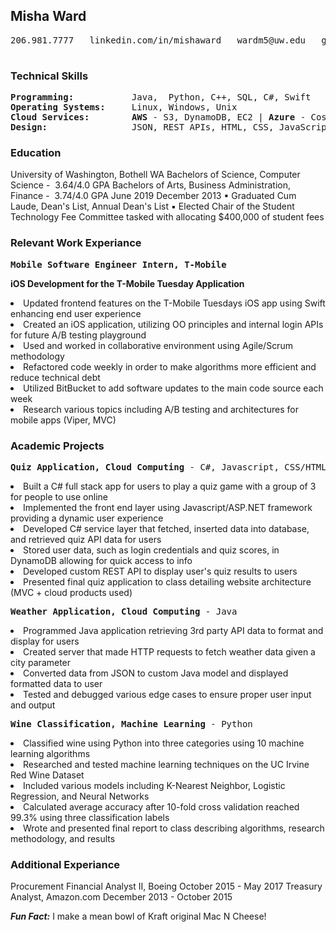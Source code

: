 ## Misha Ward
<pre>
<center>206.981.7777   linkedin.com/in/mishaward   wardm5@uw.edu   github.com/wardm5</center>
</pre>

### Technical Skills
<pre>
<strong>Programming: </strong>          Java,  Python, C++, SQL, C#, Swift
<strong>Operating Systems: </strong>    Linux, Windows, Unix
<strong>Cloud Services: </strong>       <Strong>AWS</Strong> - S3, DynamoDB, EC2 | <Strong>Azure</Strong> - Cosmos DB, Blob Storage Web 
<strong>Design: </strong>               JSON, REST APIs, HTML, CSS, JavaScript
</pre>

### Education
University of Washington, Bothell WA
Bachelors of Science, ​Computer Science ​- ​ 3.64/4.0 GPA
Bachelors of Arts​, ​Business Administration, Finance ​- ​ 3.74/4.0 GPA
​June 2019 December 2013
▪ Graduated Cum Laude, Dean's List, Annual Dean's List
▪ Elected Chair of the Student Technology Fee Committee ​tasked with allocating $400,000 of student fees

### Relevant Work Experiance
<pre><Strong>Mobile Software Engineer Intern, T-Mobile                                    October 2018 - June 2019</Strong></pre>
<Strong>iOS Development for the T-Mobile Tuesday Application</Strong>
<li>Updated frontend features on the T-Mobile Tuesdays iOS app using Swift enhancing end user experience   </li>
<li>Created an iOS application, utilizing OO principles and internal login APIs for future A/B testing playground </li>
<li>Used and worked in collaborative environment using Agile/Scrum methodology  </li>
<li>Refactored code weekly in order to make algorithms more efficient and reduce technical debt   </li>
<li>Utilized BitBucket to add software updates to the main code source each week  </li>
<li>Research various topics including A/B testing and architectures for mobile apps (Viper, MVC)  </li>

### Academic Projects
<pre><Strong>Quiz Application, Cloud Computing</Strong> - C#, Javascript, CSS/HTML                           <Strong>Fall 2018</Strong></pre>
<li>Built a C# full stack app for users to play a quiz game with a group of 3 for people to use online  </li>
<li>Implemented the front end layer using Javascript/ASP.NET framework providing a dynamic user experience  </li>
<li>Developed C# service layer that fetched, inserted data into database, and retrieved quiz API data for users  </li>
<li>Stored user data, such as login credentials and quiz scores, in DynamoDB allowing for quick access to info  </li>
<li>Developed custom REST API to display user's quiz results to users  </li>
<li>Presented final quiz application to class detailing website architecture (MVC + cloud products used)  </li>

<pre><Strong>Weather Application, Cloud Computing</Strong> - Java                                            <Strong>Fall 2018</Strong></pre>
<li>Programmed Java application retrieving 3rd party API data to format and display for users
<li>Created server that made HTTP requests to fetch weather data given a city parameter
<li>Converted data from JSON to custom Java model and displayed formatted data to user
<li>Tested and debugged various edge cases to ensure proper user input and output

<pre><Strong>Wine Classification, Machine Learning</Strong> - Python                                      <Strong>Summer 2018</Strong></pre>
<li>Classified wine using Python into three categories using 10 machine learning algorithms
<li>Researched and tested machine learning techniques on the UC Irvine Red Wine Dataset
<li>Included various models including K-Nearest Neighbor, Logistic Regression, and Neural Networks
<li>Calculated average accuracy after 10-fold cross validation reached 99.3% using three classification labels
<li>Wrote and presented final report to class describing algorithms, research methodology, and results

### Additional Experiance
Procurement Financial Analyst II, ​Boeing October 2015 - May 2017 
Treasury Analyst, ​Amazon.com December 2013 - October 2015

***Fun Fact:*** I make a mean bowl of Kraft original Mac N Cheese!

